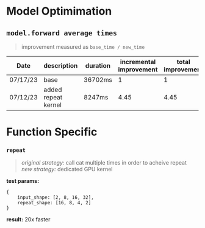 # Model Optimimation

## `model.forward average times`
> improvement measured as `base_time / new_time`

| Date | description | duration | incremental improvement | total improvement
|----------|---------|--------- | ----------------------- | -----------------
| 07/17/23 | base | 36702ms | 1 | 1
| 07/12/23 | added repeat kernel | 8247ms | 4.45 | 4.45

# Function Specific

### `repeat`
> *original strategy:* call cat multiple times in order to acheive repeat\
> *new strategy:* dedicated GPU kernel

**test params:**
```
{
    input_shape: [2, 8, 16, 32],
    repeat_shape: [16, 8, 4, 2]
}
```

**result:** 20x faster